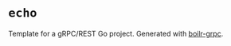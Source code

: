 # `echo`

Template for a gRPC/REST Go project. Generated with [boilr-grpc](https://github.com/loderunner/boilr-grpc).
